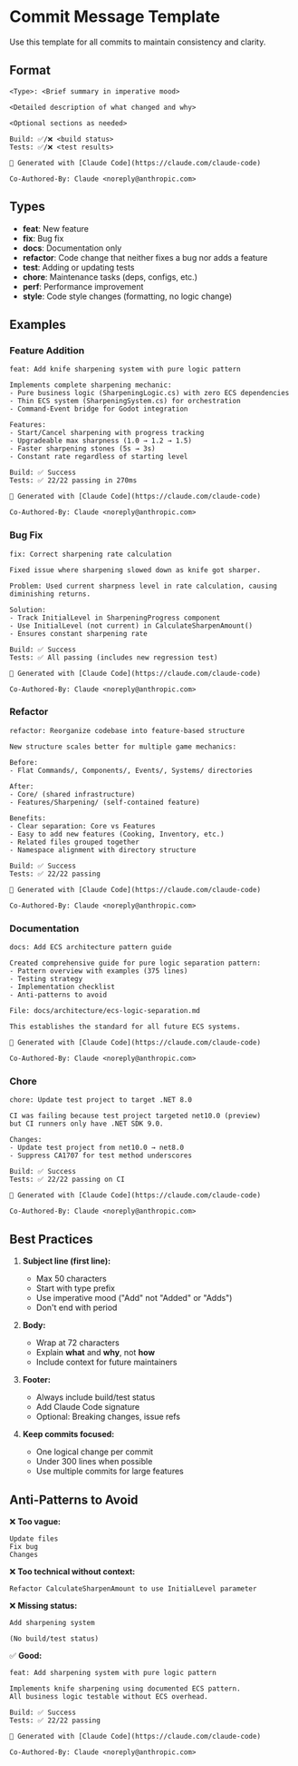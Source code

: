 # Commit Message Template

Use this template for all commits to maintain consistency and clarity.

## Format

```
<Type>: <Brief summary in imperative mood>

<Detailed description of what changed and why>

<Optional sections as needed>

Build: ✅/❌ <build status>
Tests: ✅/❌ <test results>

🤖 Generated with [Claude Code](https://claude.com/claude-code)

Co-Authored-By: Claude <noreply@anthropic.com>
```

## Types

- **feat**: New feature
- **fix**: Bug fix
- **docs**: Documentation only
- **refactor**: Code change that neither fixes a bug nor adds a feature
- **test**: Adding or updating tests
- **chore**: Maintenance tasks (deps, configs, etc.)
- **perf**: Performance improvement
- **style**: Code style changes (formatting, no logic change)

## Examples

### Feature Addition
```
feat: Add knife sharpening system with pure logic pattern

Implements complete sharpening mechanic:
- Pure business logic (SharpeningLogic.cs) with zero ECS dependencies
- Thin ECS system (SharpeningSystem.cs) for orchestration
- Command-Event bridge for Godot integration

Features:
- Start/Cancel sharpening with progress tracking
- Upgradeable max sharpness (1.0 → 1.2 → 1.5)
- Faster sharpening stones (5s → 3s)
- Constant rate regardless of starting level

Build: ✅ Success
Tests: ✅ 22/22 passing in 270ms

🤖 Generated with [Claude Code](https://claude.com/claude-code)

Co-Authored-By: Claude <noreply@anthropic.com>
```

### Bug Fix
```
fix: Correct sharpening rate calculation

Fixed issue where sharpening slowed down as knife got sharper.

Problem: Used current sharpness level in rate calculation, causing
diminishing returns.

Solution:
- Track InitialLevel in SharpeningProgress component
- Use InitialLevel (not current) in CalculateSharpenAmount()
- Ensures constant sharpening rate

Build: ✅ Success
Tests: ✅ All passing (includes new regression test)

🤖 Generated with [Claude Code](https://claude.com/claude-code)

Co-Authored-By: Claude <noreply@anthropic.com>
```

### Refactor
```
refactor: Reorganize codebase into feature-based structure

New structure scales better for multiple game mechanics:

Before:
- Flat Commands/, Components/, Events/, Systems/ directories

After:
- Core/ (shared infrastructure)
- Features/Sharpening/ (self-contained feature)

Benefits:
- Clear separation: Core vs Features
- Easy to add new features (Cooking, Inventory, etc.)
- Related files grouped together
- Namespace alignment with directory structure

Build: ✅ Success
Tests: ✅ 22/22 passing

🤖 Generated with [Claude Code](https://claude.com/claude-code)

Co-Authored-By: Claude <noreply@anthropic.com>
```

### Documentation
```
docs: Add ECS architecture pattern guide

Created comprehensive guide for pure logic separation pattern:
- Pattern overview with examples (375 lines)
- Testing strategy
- Implementation checklist
- Anti-patterns to avoid

File: docs/architecture/ecs-logic-separation.md

This establishes the standard for all future ECS systems.

🤖 Generated with [Claude Code](https://claude.com/claude-code)

Co-Authored-By: Claude <noreply@anthropic.com>
```

### Chore
```
chore: Update test project to target .NET 8.0

CI was failing because test project targeted net10.0 (preview)
but CI runners only have .NET SDK 9.0.

Changes:
- Update test project from net10.0 → net8.0
- Suppress CA1707 for test method underscores

Build: ✅ Success
Tests: ✅ 22/22 passing on CI

🤖 Generated with [Claude Code](https://claude.com/claude-code)

Co-Authored-By: Claude <noreply@anthropic.com>
```

## Best Practices

1. **Subject line (first line):**
   - Max 50 characters
   - Start with type prefix
   - Use imperative mood ("Add" not "Added" or "Adds")
   - Don't end with period

2. **Body:**
   - Wrap at 72 characters
   - Explain **what** and **why**, not **how**
   - Include context for future maintainers

3. **Footer:**
   - Always include build/test status
   - Add Claude Code signature
   - Optional: Breaking changes, issue refs

4. **Keep commits focused:**
   - One logical change per commit
   - Under 300 lines when possible
   - Use multiple commits for large features

## Anti-Patterns to Avoid

❌ **Too vague:**
```
Update files
Fix bug
Changes
```

❌ **Too technical without context:**
```
Refactor CalculateSharpenAmount to use InitialLevel parameter
```

❌ **Missing status:**
```
Add sharpening system

(No build/test status)
```

✅ **Good:**
```
feat: Add sharpening system with pure logic pattern

Implements knife sharpening using documented ECS pattern.
All business logic testable without ECS overhead.

Build: ✅ Success
Tests: ✅ 22/22 passing

🤖 Generated with [Claude Code](https://claude.com/claude-code)

Co-Authored-By: Claude <noreply@anthropic.com>
```
